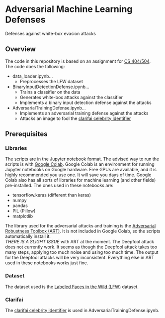 # Adversarial Machine Learning Defenses
Defenses against white-box evasion attacks

## Overview

The code in this repository is based on an assignment for [CS 404/504](https://www.webpages.uidaho.edu/vakanski/CS_504.html).  
The code does the following:  
 - data_loader.ipynb...
   - Preprocesses the LFW dataset
 - BinaryInputDetectionDefense.ipynb...
   - Trains a classifier on the data
   - Generates white-box attacks against the classifier
   - Implements a binary input detection defense against the attacks
 - AdversarialTrainingDefense.ipynb...
   - Implements an adversarial training defense against the attacks
   - Attacks an image to fool the [clarifai celebrity identifier](https://www.clarifai.com/models/celebrity-face-recognition)

## Prerequisites
 
### Libraries 

The scripts are in the Jupyter notebook format. The advised way to run the scripts is with [Google Colab](https://colab.research.google.com/). Google Colab is an environment for running Jupyter notebooks on Google hardware. Free GPUs are available, and it is highly recommended you use one. It will save you days of time. Google Colab also has all sorts of libraries for machine learning (and other fields) pre-installed. The ones used in these notebooks are:  
 - tensorflow.keras (different than keras)
 - numpy
 - pandas
 - PIL (Pillow)
 - matplotlib
 
The library used for the adversarial attacks and training is the [Adversarial Robustness Toolbox (ART)](https://adversarial-robustness-toolbox.readthedocs.io/en/latest/). It is not included in Google Colab, so the scripts automatically install it.  
*THERE IS A SLIGHT ISSUE* with ART at the moment. The Deepfool attack does not currently work. It seems as though the Deepfool attack takes too many steps, applying too much noise and using too much time. The output for the Deepfool attacks will be very inconsistent. Everything else in ART used in these notebooks works just fine.  

### Dataset

The dataset used is the [Labeled Faces in the Wild (LFW)](http://vis-www.cs.umass.edu/lfw/) dataset.  

### Clarifai

The [clarifai celebrity identifier](https://www.clarifai.com/models/celebrity-face-recognition) is used in AdversarialTrainingDefense.ipynb.  
